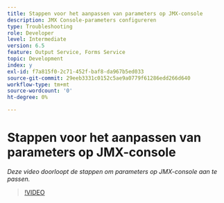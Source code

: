 ```yaml
---
title: Stappen voor het aanpassen van parameters op JMX-console
description: JMX Console-parameters configureren
type: Troubleshooting
role: Developer
level: Intermediate
version: 6.5
feature: Output Service, Forms Service
topic: Development
index: y
exl-id: f7a815f0-2c71-452f-baf8-da967b5ed033
source-git-commit: 29eeb3331c0152c5ae9a0779f61286edd266d640
workflow-type: tm+mt
source-wordcount: '0'
ht-degree: 0%

---
```



# Stappen voor het aanpassen van parameters op JMX-console

*Deze video doorloopt de stappen om parameters op JMX-console aan te passen.*

>[!VIDEO](https://video.tv.adobe.com/v/335554?quality=9&learn=on)
